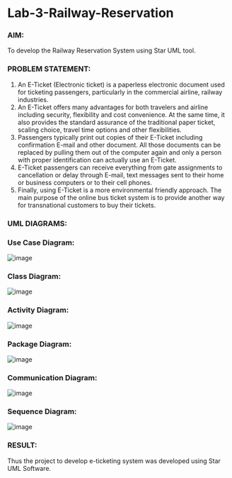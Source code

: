 # Lab-3-Railway-Reservation

### AIM:
To develop the Railway Reservation System using Star UML tool.
### PROBLEM STATEMENT:
1. An E-Ticket (Electronic ticket) is a paperless electronic document used for ticketing
passengers, particularly in the commercial airline, railway industries.
2. An E-Ticket offers many advantages for both travelers and airline including security,
flexibility and cost convenience. At the same time, it also provides the standard assurance of
the traditional paper ticket, scaling choice, travel time options and other flexibilities.
3. Passengers typically print out copies of their E-Ticket including confirmation E-mail
and other document. All those documents can be replaced by pulling them out of the computer
again and only a person with proper identification can actually use an E-Ticket.
4. E-Ticket passengers can receive everything from gate assignments to cancellation or
delay through E-mail, text messages sent to their home or business computers or to their cell
phones.
5. Finally, using E-Ticket is a more environmental friendly approach. The main purpose
of the online bus ticket system is to provide another way for transnational customers to buy
their tickets.
### UML DIAGRAMS:

### Use Case Diagram:
![image](https://github.com/DEVADARSHAN2/Lab-3-Railway-Reservation/assets/119432150/28295bff-e385-4fb5-be16-0351a2c0d611)

### Class Diagram:
![image](https://github.com/DEVADARSHAN2/Lab-3-Railway-Reservation/assets/119432150/17124b48-52f3-48a4-aad5-443a8f29c8e0)

### Activity Diagram:
![image](https://github.com/DEVADARSHAN2/Lab-3-Railway-Reservation/assets/119432150/b0059ee9-b34c-4b44-95a0-c527560aa04f)

### Package Diagram:
![image](https://github.com/DEVADARSHAN2/Lab-3-Railway-Reservation/assets/119432150/52f94bc8-068d-44a0-a052-729b3a0baf9c)

### Communication Diagram:
![image](https://github.com/DEVADARSHAN2/Lab-3-Railway-Reservation/assets/119432150/a78d85be-c390-44ee-8c78-e74f436a2de1)

### Sequence Diagram:
![image](https://github.com/DEVADARSHAN2/Lab-3-Railway-Reservation/assets/119432150/b3315fdc-fb4e-4393-baca-ccea54faa2df)

### RESULT:
Thus the project to develop e-ticketing system was developed using Star UML Software.
